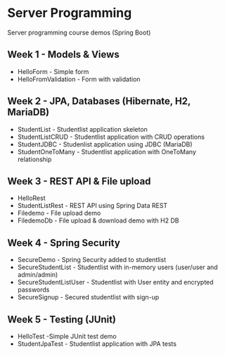 # Server Programming
Server programming course demos (Spring Boot)

## Week 1 - Models & Views
- HelloForm - Simple form
- HelloFromValidation - Form with validation

## Week 2 - JPA, Databases (Hibernate, H2, MariaDB)
- StudentList - Studentlist application skeleton
- StudentListCRUD - Studentlist application with CRUD operations
- StudentJDBC - Studenlist application using JDBC (MariaDB)
- StudentOneToMany - Studentlist application with OneToMany relationship

## Week 3 - REST API & File upload
- HelloRest 
- StudentListRest - REST API using Spring Data REST
- Filedemo - File upload demo
- FiledemoDb - File upload & download demo with H2 DB 

## Week 4 - Spring Security
- SecureDemo - Spring Security added to studentlist
- SecureStudentList - Studentlist with in-memory users (user/user and admin/admin)
- SecureStudentListUser - Studentlist with User entity and encrypted passwords
- SecureSignup - Secured studentlist with sign-up

## Week 5 - Testing (JUnit)
- HelloTest -Simple JUnit test demo
- StudentJpaTest - Studentlist application with JPA tests 
